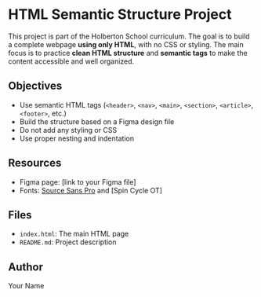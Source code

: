# HTML Semantic Structure Project
This project is part of the Holberton School curriculum. 
The goal is to build a complete webpage **using only HTML**, with no CSS or styling. 
The main focus is to practice **clean HTML structure** and **semantic tags** to make the content accessible and well organized.
## Objectives
- Use semantic HTML tags (`<header>`, `<nav>`, `<main>`, `<section>`, `<article>`, `<footer>`, etc.)
- Build the structure based on a Figma design file
- Do not add any styling or CSS
- Use proper nesting and indentation
## Resources
- Figma page: [link to your Figma file]
- Fonts: [Source Sans Pro](https://fonts.google.com/specimen/Source+Sans+Pro) and [Spin Cycle OT]
## Files
- `index.html`: The main HTML page
- `README.md`: Project description
## Author
Your Name
